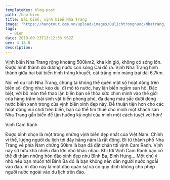 ```yaml
---
templateKey: blog-post
path: /bao-bien
title: Bãi biển, vịnh biển Nha Trang
image: 'https://hanotour.com.vn/upload/images/Dulichtrongnuoc/Nhatrang/bai_dai_du_lich_nha_trang.jpg' 
tags:
  - Bien
date: 2019-09-23T13:12:33.962Z
uev: 4.18.8
description: 
---
```


Vịnh biển Nha Trang rộng khoảng 500km2, khá kín gió, không có sóng lớn. Được hình thành do đường nước con sông Cái đổ ra. Vịnh Nha Trang hình thành giữa hai bãi biển hình trăng khuyết, cát trắng mịn màng trải dài 6,7km.


Nói về du lịch Nha Trang, chúng ta không thể quên một số hoạt động trên biển sôi động như: kéo dù, đi mô tô nước, hay lặn biển ngắm san hô. Đặc biệt, với bộ môn thể thao lặn biển bạn sẽ thỏa sức chìm mình vào thế giới của hàng trăm loài sinh vật biển phong phú, đa dạng màu sắc dưới dòng nước biển xanh trong của vịnh biển xinh đẹp này. Để thuận tiện hơn cho các hoạt động vui chơi trên biển, bạn có thể tìm thuê cho mình một khách sạn Nha Trang gần biển để tận hưởng kỳ nghỉ của mình một cách tuyệt vời hơn!

Vịnh Cam Ranh

Được bình chọn là một trong những vịnh biển đẹp nhất của Việt Nam. Chính vì thế, lượng người du lịch tới đây hằng năm là rất động. Đi từ thành phố Nha Trang về phía Nam chừng 60km là bạn đã đặt chân tới vịnh Cam Ranh. Vịnh này sở hữu khá nhiều đảo lớn nhỏ khác nhau. Khi tới Vịnh Cam Ranh bạn có thể đi thăm những hòn đảo xinh đẹp như Bình Ba, Bình Hưng… Một chú ý nhỏ nếu bạn muốn tới Bình Ba đó là bạn không nên dẫn người nước ngoài vào đảo. Vì đảo này là một đảo quân sự và có quy định không cho phép người nước ngoài vào du lịch trên đảo.